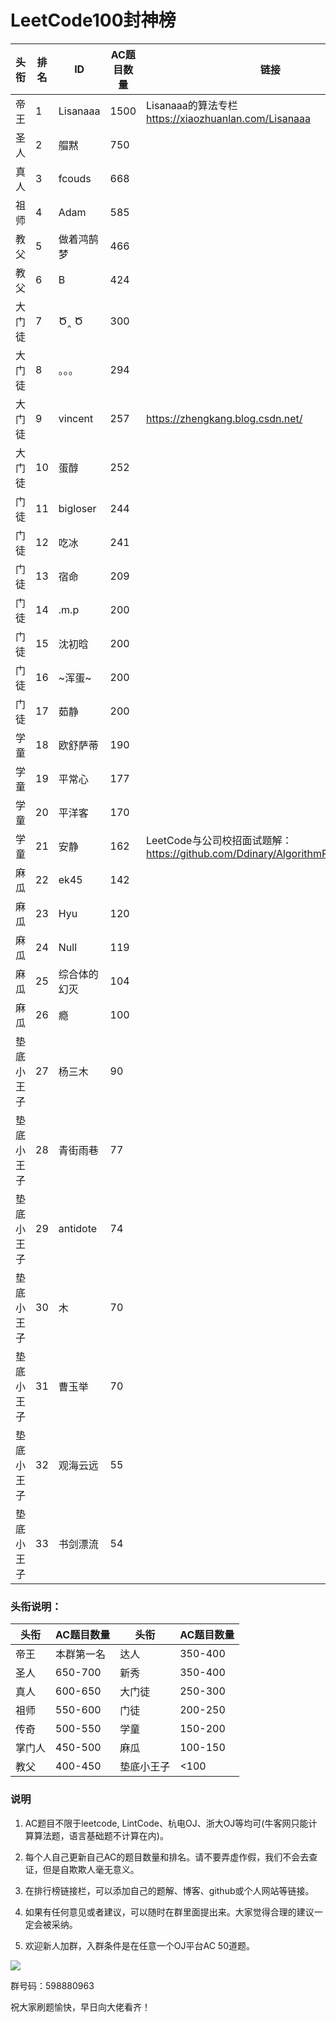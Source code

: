 # LeetCode100封神榜

|头衔|排名|ID|AC题目数量|链接|
|---|---|---|---|---|
|帝王|1|Lisanaaa|1500|Lisanaaa的算法专栏 https://xiaozhuanlan.com/Lisanaaa|
|圣人|2|艒黙| 750||
|真人|3|fcouds|668||
|祖师|4|Adam|585||
|教父|5|做着鸿鹄梦|466||
|教父|6|B|424||
|大门徒|7|Ծ‸ Ծ|300||
|大门徒|8|。。。|294||
|大门徒|9|vincent|257|https://zhengkang.blog.csdn.net/|
|大门徒|10|蛋醇|252||
|门徒|11|bigloser|244||
|门徒|12|吃冰|241||
|门徒|13|宿命|209||
|门徒|14|.m.p|200||
|门徒|15|沈初晗|200||
|门徒|16|~浑蛋~|200||
|门徒|17|茹静|200||
|学童|18|欧舒萨蒂|190||
|学童|19|平常心|177||
|学童|20|平洋客|170||
|学童|21|安静|162|LeetCode与公司校招面试题解：https://github.com/Ddinary/AlgorithmProblemRecord|
|麻瓜|22|ek45|142||
|麻瓜|23|Hyu|120||
|麻瓜|24|Null|119||
|麻瓜|25|综合体的幻灭|104
|麻瓜|26|瘾|100||
|垫底小王子|27|杨三木|90||
|垫底小王子|28|青街雨巷|77|
|垫底小王子|29|antidote|74|
|垫底小王子|30|木|70|
|垫底小王子|31|曹玉举|70|
|垫底小王子|32|观海云远|55|
|垫底小王子|33|书剑漂流|54|

### 头衔说明：

|头衔|AC题目数量|头衔|AC题目数量|
|---|---|---|---|
|帝王|本群第一名|达人|350-400|
|圣人|650-700|新秀|350-400|
|真人|600-650|大门徒|250-300|
|祖师|550-600|门徒|200-250|
|传奇|500-550|学童|150-200|
|掌门人|450-500|麻瓜|100-150|
|教父|400-450|垫底小王子|<100|


### 说明

1. AC题目不限于leetcode, LintCode、杭电OJ、浙大OJ等均可(牛客网只能计算算法题，语言基础题不计算在内)。

2. 每个人自己更新自己AC的题目数量和排名。请不要弄虚作假，我们不会去查证，但是自欺欺人毫无意义。

3. 在排行榜链接栏，可以添加自己的题解、博客、github或个人网站等链接。

4. 如果有任何意见或者建议，可以随时在群里面提出来。大家觉得合理的建议一定会被采纳。

5. 欢迎新人加群，入群条件是在任意一个OJ平台AC 50道题。


![](https://github.com/zkangHUST/LeetCodeRanking/blob/master/Src/QQ.jpg?raw=true)

群号码：598880963

祝大家刷题愉快，早日向大佬看齐！
